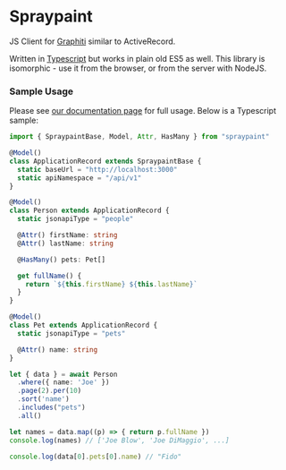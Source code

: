 # Spraypaint

JS Client for [Graphiti](https://graphiti-api.github.io/graphiti) similar to ActiveRecord.

Written in [Typescript](https://www.typescriptlang.org) but works in plain old ES5 as well. This library is isomorphic - use it from the browser, or from the server with NodeJS.

### Sample Usage

Please see [our documentation page](https://graphiti-api.github.io/graphiti/js) for full usage. Below is a Typescript sample:

```ts
import { SpraypaintBase, Model, Attr, HasMany } from "spraypaint"

@Model()
class ApplicationRecord extends SpraypaintBase {
  static baseUrl = "http://localhost:3000"
  static apiNamespace = "/api/v1"
}

@Model()
class Person extends ApplicationRecord {
  static jsonapiType = "people"

  @Attr() firstName: string
  @Attr() lastName: string

  @HasMany() pets: Pet[]

  get fullName() {
    return `${this.firstName} ${this.lastName}`
  }
}

@Model()
class Pet extends ApplicationRecord {
  static jsonapiType = "pets"

  @Attr() name: string
}

let { data } = await Person
  .where({ name: 'Joe' })
  .page(2).per(10)
  .sort('name')
  .includes("pets")
  .all()

let names = data.map((p) => { return p.fullName })
console.log(names) // ['Joe Blow', 'Joe DiMaggio', ...]

console.log(data[0].pets[0].name) // "Fido"
```